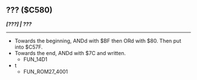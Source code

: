 ## ??? ($C580)
___[???] | ???___

---

- Towards the beginning, ANDd with $BF then ORd with $80. Then put into $C57F.
- Towards the end, ANDd with $7C and written.
	- FUN_14D1
- t
	- FUN_ROM27_4001